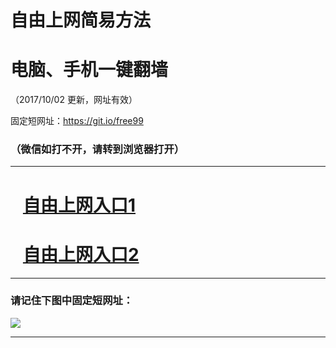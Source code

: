 ﻿# 自由上网简易方法

# 电脑、手机一键翻墙

（2017/10/02 更新，网址有效）

固定短网址：https://git.io/free99

### （微信如打不开，请转到浏览器打开）


***





# &nbsp;&nbsp; <a href="http://ft68923104.fwtz-zhenx1001.xyz/fwqtz01.html?t=100200114027 " target="_blank">自由上网入口1</a>
# &nbsp;&nbsp; <a href="http://ft14217705.fw-tzzhen1002.xyz/fwqtz02.html?t=10020015994 " target="_blank">自由上网入口2</a>
***

### 请记住下图中固定短网址：

<img src="https://s3-us-west-2.amazonaws.com/fwq-1001/yjfq-20170905okok.png" /> 


***

